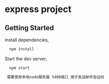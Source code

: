 # express project

## Getting Started

Install dependencies,

```bash
  npm install
```

Start the dev server,

```bash
  npm start
```

```bash
 需要使用本地node服务器 5400端口 用于发送邮件验证码
```
